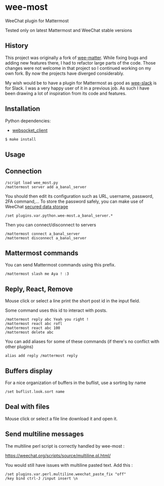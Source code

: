 # wee-most

WeeChat plugin for Mattermost

Tested only on latest Mattermost and WeeChat stable versions

## History

This project was originally a fork of [wee-matter](https://sr.ht/~stacyharper/wee-matter/).
While fixing bugs and adding new features there, I had to refactor large parts of the code.
Those changes were not welcome in that project so I continued working on my own fork.
By now the projects have diverged considerably.

My wish would be to have a plugin for Mattermost as good as [wee-slack](https://github.com/wee-slack/wee-slack) is for Slack.
I was a very happy user of it in a previous job.
As such I have been drawing a lot of inspiration from its code and features.

## Installation

Python dependencies:

* [websocket_client](https://github.com/websocket-client/websocket-client)

```bash
$ make install
```

## Usage


## Connection

```
/script load wee_most.py
/mattermost server add a_banal_server
```

You should then edit its configuration such as URL, username, password, 2FA command,...
To store the password safely, you can make use of WeeChat [secured data storage](https://weechat.org/files/doc/stable/weechat_user.en.html#secured_data)

```
/set plugins.var.python.wee-most.a_banal_server.* 
```

Then you can connect/disconnect to servers

```
/mattermost connect a_banal_server
/mattermost disconnect a_banal_server
```

## Mattermost commands

You can send Mattermost commands using this prefix.

```
/mattermost slash me Aya ! :3
```

## Reply, React, Remove

Mouse click or select a line print the short post id in the input field.

Some command uses this id to interact with posts.

```
/mattermost reply abc Yeah you right !
/mattermost react abc rofl
/mattermost react abc 100
/mattermost delete abc
```

You can add aliases for some of these commands (if there's no conflict with other plugins)
```
alias add reply /mattermost reply
```

## Buffers display

For a nice organization of buffers in the buflist, use a sorting by name
```
/set buflist.look.sort name
```

## Deal with files

Mouse click or select a file line download it and open it.

## Send multiline messages

The multiline perl script is correctly handled by wee-most :

https://weechat.org/scripts/source/multiline.pl.html/

You would still have issues with multiline pasted text. Add this :

```
/set plugins.var.perl.multiline.weechat_paste_fix "off"
/key bind ctrl-J /input insert \n
```
